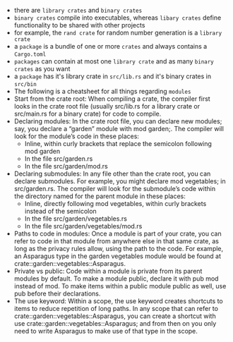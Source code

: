 -  there are `library crates` and `binary crates`
-  `binary crates` compile into executables, whereas `libary crates` define functionality to be shared with other projects
-  for example, the `rand crate` for random number generation is a `library crate`
-  a `package` is a bundle of one or more `crates` and always contains a `Cargo.toml`
-  `packages` can contain at most one `library crate` and as many `binary crates` as you want
-  a `package` has it's library crate in `src/lib.rs` and it's binary crates in `src/bin`
-  The following is a cheatsheet for all things regarding `modules`
-  Start from the crate root: When compiling a crate, the compiler first looks in the crate root file (usually src/lib.rs for a library crate or src/main.rs for a binary crate) for code to compile.
-  Declaring modules: In the crate root file, you can declare new modules; say, you declare a “garden” module with mod garden;. The compiler will look for the module’s code in these places:
   -  Inline, within curly brackets that replace the semicolon following mod garden
   -  In the file src/garden.rs
   -  In the file src/garden/mod.rs
-  Declaring submodules: In any file other than the crate root, you can declare submodules. For example, you might declare mod vegetables; in src/garden.rs. The compiler will look for the submodule’s code within the directory named for the parent module in these places:
   -  Inline, directly following mod vegetables, within curly brackets instead of the semicolon
   -  In the file src/garden/vegetables.rs
   -  In the file src/garden/vegetables/mod.rs
-  Paths to code in modules: Once a module is part of your crate, you can refer to code in that module from anywhere else in that same crate, as long as the privacy rules allow, using the path to the code. For example, an Asparagus type in the garden vegetables module would be found at crate::garden::vegetables::Asparagus.
-  Private vs public: Code within a module is private from its parent modules by default. To make a module public, declare it with pub mod instead of mod. To make items within a public module public as well, use pub before their declarations.
-  The use keyword: Within a scope, the use keyword creates shortcuts to items to reduce repetition of long paths. In any scope that can refer to crate::garden::vegetables::Asparagus, you can create a shortcut with use crate::garden::vegetables::Asparagus; and from then on you only need to write Asparagus to make use of that type in the scope.
